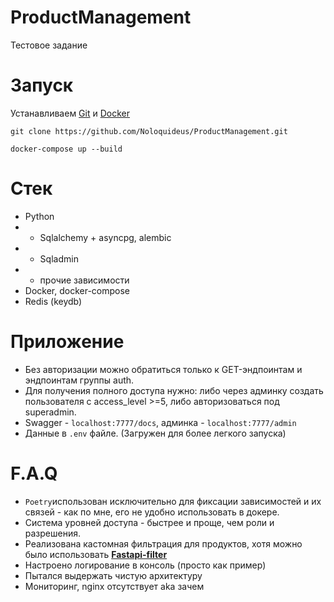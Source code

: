 # ProductManagement
Тестовое задание

# Запуск
Устанавливаем [Git](https://git-scm.com/downloads) и [Docker](https://www.docker.com/products/docker-desktop/)
```
git clone https://github.com/Noloquideus/ProductManagement.git
```
```
docker-compose up --build
```

# Стек
- Python
- - Sqlalchemy + asyncpg, alembic
- - Sqladmin
- - прочие зависимости
- Docker, docker-compose
- Redis (keydb)

# Приложение
- Без авторизации можно обратиться только к GET-эндпоинтам и эндпоинтам группы auth.
- Для получения полного доступа нужно: либо через админку создать пользователя с access_level >=5, либо авторизоваться под superadmin.
- Swagger - ```localhost:7777/docs```, админка - ```localhost:7777/admin```
- Данные в ```.env``` файле. (Загружен для более легкого запуска)
# F.A.Q
- ```Poetry```использован исключительно для фиксации зависимостей и их связей - как по мне, его не удобно использовать в докере.
- Система уровней доступа - быстрее и проще, чем роли и разрешения.
- Реализована кастомная фильтрация для продуктов, хотя можно было использовать **[Fastapi-filter](https://github.com/arthurio/fastapi-filter)**
- Настроено логирование в консоль (просто как пример)
- Пытался выдержать чистую архитектуру
- Мониторинг, nginx отсутствует aka зачем
